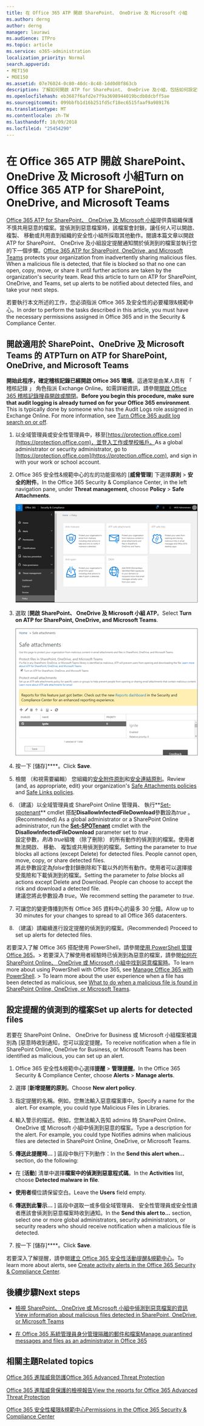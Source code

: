 ```yaml
---
title: 在 Office 365 ATP 開啟 SharePoint、 OneDrive 及 Microsoft 小組
ms.author: derng
author: derng
manager: laurawi
ms.audience: ITPro
ms.topic: article
ms.service: o365-administration
localization_priority: Normal
search.appverid:
- MET150
- MOE150
ms.assetid: 07e76024-0c80-40dc-8c48-1dd0d0f863cb
description: 了解如何開啟 ATP for SharePoint、 OneDrive 及小組，包括如何設定提醒的偵測到的檔案。
ms.openlocfilehash: eb3687f6afd2e7f9a3698944019bcdb8dcbff5ae
ms.sourcegitcommit: 099bbfb1d16b251fd5cf18ec6515faaf9a989176
ms.translationtype: MT
ms.contentlocale: zh-TW
ms.lasthandoff: 10/09/2018
ms.locfileid: "25454290"
---
```

# <a name="turn-on-office-365-atp-for-sharepoint-onedrive-and-microsoft-teams"></a><span data-ttu-id="b684d-103">在 Office 365 ATP 開啟 SharePoint、 OneDrive 及 Microsoft 小組</span><span class="sxs-lookup"><span data-stu-id="b684d-103">Turn on Office 365 ATP for SharePoint, OneDrive, and Microsoft Teams</span></span>

<span data-ttu-id="b684d-p101">[Office 365 ATP for SharePoint、 OneDrive 及 Microsoft 小組](atp-for-spo-odb-and-teams.md)提供貴組織保護不慎共用惡意的檔案。當偵測到惡意檔案時，該檔案會封鎖，讓任何人可以開啟、 複製、 移動或共用直到組織的安全性小組所採取其他動作。閱讀本篇文章以開啟 ATP for SharePoint、 OneDrive 及小組設定提醒通知關於偵測到的檔案並執行您的下一個步驟。</span><span class="sxs-lookup"><span data-stu-id="b684d-p101">[Office 365 ATP for SharePoint, OneDrive, and Microsoft Teams](atp-for-spo-odb-and-teams.md) protects your organization from inadvertently sharing malicious files. When a malicious file is detected, that file is blocked so that no one can open, copy, move, or share it until further actions are taken by the organization's security team. Read this article to turn on ATP for SharePoint, OneDrive, and Teams, set up alerts to be notified about detected files, and take your next steps.</span></span> 
  
<span data-ttu-id="b684d-107">若要執行本文所述的工作，您必須指派 Office 365 及安全性的必要權限&amp;規範中心。</span><span class="sxs-lookup"><span data-stu-id="b684d-107">In order to perform the tasks described in this article, you must have the necessary permissions assigned in Office 365 and in the Security &amp; Compliance Center.</span></span>
  
## <a name="turn-on-atp-for-sharepoint-onedrive-and-microsoft-teams"></a><span data-ttu-id="b684d-108">開啟適用於 SharePoint、OneDrive 及 Microsoft Teams 的 ATP</span><span class="sxs-lookup"><span data-stu-id="b684d-108">Turn on ATP for SharePoint, OneDrive, and Microsoft Teams</span></span>

 <span data-ttu-id="b684d-p102">**開始此程序，確定稽核記錄已經開啟 Office 365 環境**。這通常是由某人具有 「 稽核記錄 」 角色指派 Exchange Online。如需詳細資訊，請參閱[開啟 Office 365 稽核記錄搜尋開啟或關閉](turn-audit-log-search-on-or-off.md)。</span><span class="sxs-lookup"><span data-stu-id="b684d-p102">**Before you begin this procedure, make sure that audit logging is already turned on for your Office 365 environment**. This is typically done by someone who has the Audit Logs role assigned in Exchange Online. For more information, see [Turn Office 365 audit log search on or off](turn-audit-log-search-on-or-off.md).</span></span>
  
1. <span data-ttu-id="b684d-112">以全域管理員或安全性管理員中，移至[https://protection.office.com](https://protection.office.com)，並登入工作或學校帳戶。</span><span class="sxs-lookup"><span data-stu-id="b684d-112">As a global administrator or security administrator, go to [https://protection.office.com](https://protection.office.com), and sign in with your work or school account.</span></span>
    
2. <span data-ttu-id="b684d-113">Office 365 安全性&amp;規範中心的左的功能窗格的 [**威脅管理**] 下選擇**原則** \> **安全的附件**。</span><span class="sxs-lookup"><span data-stu-id="b684d-113">In the Office 365 Security &amp; Compliance Center, in the left navigation pane, under **Threat management**, choose **Policy** \> **Safe Attachments**.</span></span>
    
    ![安全性&amp;規範中心選擇 Threat management\>原則](media/08849c91-f043-4cd1-a55e-d440c86442f2.png)
  
3. <span data-ttu-id="b684d-115">選取 [**開啟 SharePoint、 OneDrive 及 Microsoft 小組 ATP**。</span><span class="sxs-lookup"><span data-stu-id="b684d-115">Select **Turn on ATP for SharePoint, OneDrive, and Microsoft Teams**.</span></span>
    
    ![開啟進階的威脅 Protection for SharePoint Online、 OneDrive for Business 和 Microsoft 小組](media/48cfaace-59cc-4e60-bf86-05ff6b99bdbf.png)
  
4. <span data-ttu-id="b684d-117">按一下 [儲存]\*\*\*\*。</span><span class="sxs-lookup"><span data-stu-id="b684d-117">Click **Save**.</span></span>
    
5. <span data-ttu-id="b684d-118">檢閱 （和視需要編輯） 您組織的[安全附件原則](set-up-atp-safe-attachments-policies.md)和[安全連結原則](set-up-atp-safe-links-policies.md)。</span><span class="sxs-lookup"><span data-stu-id="b684d-118">Review (and, as appropriate, edit) your organization's [Safe Attachments policies](set-up-atp-safe-attachments-policies.md) and [Safe Links policies](set-up-atp-safe-links-policies.md).</span></span>
    
6. <span data-ttu-id="b684d-119">（建議）以全域管理員或 SharePoint Online 管理員、 執行**[Set-spotenant](https://docs.microsoft.com/powershell/module/sharepoint-online/Set-SPOTenant?view=sharepoint-ps)** cmdlet 搭配**DisallowInfectedFileDownload**參數設為*true* 。</span><span class="sxs-lookup"><span data-stu-id="b684d-119">(Recommended) As a global administrator or a SharePoint Online administrator, run the **[Set-SPOTenant](https://docs.microsoft.com/powershell/module/sharepoint-online/Set-SPOTenant?view=sharepoint-ps)** cmdlet with the **DisallowInfectedFileDownload** parameter set to  *true*  .</span></span> <br/><span data-ttu-id="b684d-p103">設定參數，*則為 true*組塊 （除了刪除） 的所有動作的偵測到的檔案。使用者無法開啟、 移動、 複製或共用偵測到的檔案。</span><span class="sxs-lookup"><span data-stu-id="b684d-p103">Setting the parameter to *true* blocks all actions (except Delete) for detected files. People cannot open, move, copy, or share detected files. </span></span><br/><span data-ttu-id="b684d-p104">將此參數設定為*false*會封鎖刪除和下載以外的所有動作。使用者可以選擇接受風險和下載偵測到的檔案。</span><span class="sxs-lookup"><span data-stu-id="b684d-p104">Setting the parameter to *false* blocks all actions except Delete and Download. People can choose to accept the risk and download a detected file. </span></span><br/><span data-ttu-id="b684d-124">建議您將此參數設*為 true*。</span><span class="sxs-lookup"><span data-stu-id="b684d-124">We recommend setting the parameter to *true*.</span></span> 
   
7. <span data-ttu-id="b684d-125">可讓您的變更傳播到所有 Office 365 資料中心的最多 30 分鐘。</span><span class="sxs-lookup"><span data-stu-id="b684d-125">Allow up to 30 minutes for your changes to spread to all Office 365 datacenters.</span></span>
    
8. <span data-ttu-id="b684d-126">（建議）請繼續進行設定提醒的偵測到的檔案。</span><span class="sxs-lookup"><span data-stu-id="b684d-126">(Recommended) Proceed to set up alerts for detected files.</span></span>
    
<span data-ttu-id="b684d-p105">若要深入了解 Office 365 搭配使用 PowerShell，請參閱[使用 PowerShell 管理 Office 365](https://docs.microsoft.com/office365/enterprise/powershell/manage-office-365-with-office-365-powershell)。> 若要深入了解使用者經驗時已偵測到為惡意的檔案，請參閱[如何在 SharePoint Online、 OneDrive 或 Microsoft 小組中找到惡意檔案時](https://support.office.com/article/01e902ad-a903-4e0f-b093-1e1ac0c37ad2)。</span><span class="sxs-lookup"><span data-stu-id="b684d-p105">To learn more about using PowerShell with Office 365, see [Manage Office 365 with PowerShell](https://docs.microsoft.com/office365/enterprise/powershell/manage-office-365-with-office-365-powershell). > To learn more about the user experience when a file has been detected as malicious, see [What to do when a malicious file is found in SharePoint Online, OneDrive, or Microsoft Teams](https://support.office.com/article/01e902ad-a903-4e0f-b093-1e1ac0c37ad2).</span></span> 
  
## <a name="set-up-alerts-for-detected-files"></a><span data-ttu-id="b684d-129">設定提醒的偵測到的檔案</span><span class="sxs-lookup"><span data-stu-id="b684d-129">Set up alerts for detected files</span></span>

<span data-ttu-id="b684d-130">若要在 SharePoint Online、 OneDrive for Business 或 Microsoft 小組檔案被識別為 [惡意時收到通知，您可以設定提醒。</span><span class="sxs-lookup"><span data-stu-id="b684d-130">To receive notification when a file in SharePoint Online, OneDrive for Business, or Microsoft Teams has been identified as malicious, you can set up an alert.</span></span>
  
1. <span data-ttu-id="b684d-131">Office 365 安全性&amp;規範中心選擇**提醒** \> **管理提醒**。</span><span class="sxs-lookup"><span data-stu-id="b684d-131">In the Office 365 Security &amp; Compliance Center, choose **Alerts** \> **Manage alerts**.</span></span>
    
2. <span data-ttu-id="b684d-132">選擇 [**新增提醒的原則**。</span><span class="sxs-lookup"><span data-stu-id="b684d-132">Choose **New alert policy**.</span></span>
    
3. <span data-ttu-id="b684d-p106">指定提醒的名稱。例如，您無法輸入惡意檔案庫中。</span><span class="sxs-lookup"><span data-stu-id="b684d-p106">Specify a name for the alert. For example, you could type Malicious Files in Libraries.</span></span>
    
4. <span data-ttu-id="b684d-p107">輸入警示的描述。例如，您無法輸入告知 admins 時 SharePoint Online、 OneDrive 或 Microsoft 小組中偵測到惡意的檔案。</span><span class="sxs-lookup"><span data-stu-id="b684d-p107">Type a description for the alert. For example, you could type Notifies admins when malicious files are detected in SharePoint Online, OneDrive, or Microsoft Teams.</span></span>
    
5. <span data-ttu-id="b684d-137">**傳送此提醒時...** ] 區段中執行下列動作：</span><span class="sxs-lookup"><span data-stu-id="b684d-137">In the **Send this alert when...** section, do the following:</span></span> 
    
  - <span data-ttu-id="b684d-138">在 [**活動**] 清單中選擇**檔案中的偵測到惡意程式碼**。</span><span class="sxs-lookup"><span data-stu-id="b684d-138">In the **Activities** list, choose **Detected malware in file**.</span></span>
    
  - <span data-ttu-id="b684d-139">**使用者**欄位請保留空白。</span><span class="sxs-lookup"><span data-stu-id="b684d-139">Leave the **Users** field empty.</span></span> 
    
6. <span data-ttu-id="b684d-140">**傳送到此警示...** ] 區段中選取一或多個全域管理員、 安全性管理員或安全性讀者應該會偵測到惡意檔案時收到通知。</span><span class="sxs-lookup"><span data-stu-id="b684d-140">In the **Send this alert to...** section, select one or more global administrators, security administrators, or security readers who should receive notification when a malicious file is detected.</span></span> 
    
7. <span data-ttu-id="b684d-141">按一下 [儲存]\*\*\*\*。</span><span class="sxs-lookup"><span data-stu-id="b684d-141">Click **Save**.</span></span>
    
<span data-ttu-id="b684d-142">若要深入了解提醒，請參閱[建立 Office 365 安全性活動提醒&amp;規範中心](create-activity-alerts.md)。</span><span class="sxs-lookup"><span data-stu-id="b684d-142">To learn more about alerts, see [Create activity alerts in the Office 365 Security &amp; Compliance Center](create-activity-alerts.md).</span></span> 
  
## <a name="next-steps"></a><span data-ttu-id="b684d-143">後續步驟</span><span class="sxs-lookup"><span data-stu-id="b684d-143">Next steps</span></span>

- [<span data-ttu-id="b684d-144">檢視 SharePoint、 OneDrive 或 Microsoft 小組中偵測到惡意檔案的資訊</span><span class="sxs-lookup"><span data-stu-id="b684d-144">View information about malicious files detected in SharePoint, OneDrive, or Microsoft Teams</span></span>](malicious-files-detected-in-spo-odb-or-teams.md)
    
- [<span data-ttu-id="b684d-145">在 Office 365 系統管理員身分管理隔離的郵件和檔案</span><span class="sxs-lookup"><span data-stu-id="b684d-145">Manage quarantined messages and files as an administrator in Office 365</span></span>](manage-quarantined-messages-and-files.md)
    
## <a name="related-topics"></a><span data-ttu-id="b684d-146">相關主題</span><span class="sxs-lookup"><span data-stu-id="b684d-146">Related topics</span></span>

[<span data-ttu-id="b684d-147">Office 365 進階威脅防護</span><span class="sxs-lookup"><span data-stu-id="b684d-147">Office 365 Advanced Threat Protection</span></span>](office-365-atp.md)
  
[<span data-ttu-id="b684d-148">Office 365 進階威脅保護的檢視報告</span><span class="sxs-lookup"><span data-stu-id="b684d-148">View the reports for Office 365 Advanced Threat Protection</span></span>](view-reports-for-atp.md)
  
[<span data-ttu-id="b684d-149">Office 365 安全性權限&amp;規範中心</span><span class="sxs-lookup"><span data-stu-id="b684d-149">Permissions in the Office 365 Security &amp; Compliance Center</span></span>](permissions-in-the-security-and-compliance-center.md)
  

